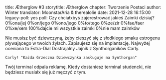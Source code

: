title: Ætherglow #3
storytitle: Ætherglow 
chapter: Tworzenie Postaci
author: Winter
translator: MoonstarAria & therealolie
date: 2021-12-28 16:15:00
legacy-poll: yes
poll: Czy chciałxbyś zajerestrować jakieś Zaimki dzisiaj?
      0%ona/jej
      0%on/jego
      0%ono/jego
      0%to/tego
      0%ze/zir
      0%fae/faer
      0%xe/xem
      100%dajcie mi wszystkie zaimki
      0%nie mam zaimków

Nie musisz być dziewczyną, żeby cieszyć się z słodkiego smaku estrogenu pływającego w twoich żyłach. Zapisujesz się na implantację. Najwyżej oceniana to Estra-Dial Dostrajalny Jajnik z Synthorganików Carly.

`Carly! "Każda Grzeczna Dziewczynka zasługuje na Synthorgan"`

Twój terminal odpala reklamę. Kiedy dostaniesz terminal studencki, nie będziesz musiałx się już męczyć z tym.

